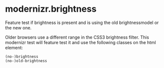 # modernizr.brightness

Feature test if brightness is present and is using the old brightnessmodel or the new one.

Older browsers use a different range in the CSS3 brightness filter. This modernizr test will feature test it and use the following classes on the html element:

    (no-)brightness
    (no-)old-brightness

